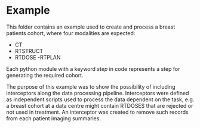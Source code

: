 Example
=================

This folder contains an example used to create and process a breast patients cohort, where four modalities are expected:

- CT
- RTSTRUCT
- RTDOSE
-RTPLAN


Each python module with a keyword _step_ in code represents a step for generating the required cohort. 

The purpose of this example was to show the possibility of including interceptors along the data processing pipeline. 
Interceptors were defined as independent scripts used to process the data dependent on the task,
e.g. a breast cohort at a data centre might contain RTDOSES that are rejected or not used in treatment.
An interceptor was created to remove such records from each patient imaging summaries.